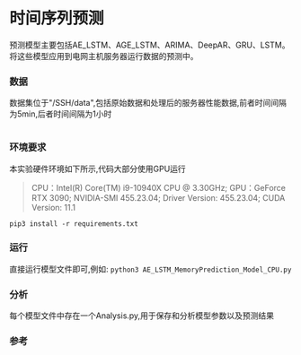 <h1>时间序列预测</h1>
<p>预测模型主要包括AE_LSTM、AGE_LSTM、ARIMA、DeepAR、GRU、LSTM。将这些模型应用到电网主机服务器运行数据的预测中。
</p>
<h3>数据</h3>
<p>数据集位于"/SSH/data",包括原始数据和处理后的服务器性能数据,前者时间间隔为5min,后者时间间隔为1小时</p>
<img src="">
<h3>环境要求</h3>
<p>本实验硬件环境如下所示,代码大部分使用GPU运行</p>
<blockquote>
CPU：Intel(R) Core(TM) i9-10940X CPU @ 3.30GHz;
GPU：GeForce RTX 3090;
NVIDIA-SMI 455.23.04;  
Driver Version: 455.23.04;
CUDA Version: 11.1
</blockquote>
<code>pip3 install -r requirements.txt</code>
<h3>运行</h3>
直接运行模型文件即可,例如:
<code>python3 AE_LSTM_MemoryPrediction_Model_CPU.py</code>
<h3>分析</h3>
每个模型文件中存在一个Analysis.py,用于保存和分析模型参数以及预测结果
<h3>参考</h3>






